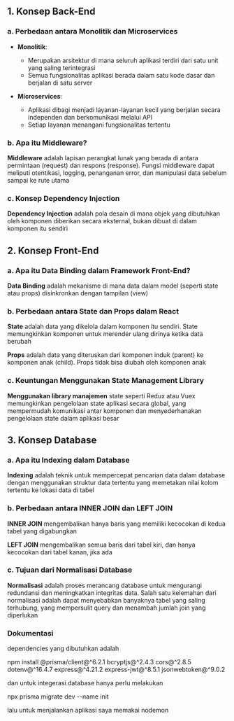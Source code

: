 ## 1. Konsep Back-End

### a. Perbedaan antara Monolitik dan Microservices
- **Monolitik**:
  - Merupakan arsitektur di mana seluruh aplikasi terdiri dari satu unit yang saling terintegrasi
  - Semua fungsionalitas aplikasi berada dalam satu kode dasar dan berjalan di satu server

- **Microservices**:
  - Aplikasi dibagi menjadi layanan-layanan kecil yang berjalan secara independen dan berkomunikasi melalui API
  - Setiap layanan menangani fungsionalitas tertentu

### b. Apa itu Middleware?
**Middleware** adalah lapisan perangkat lunak yang berada di antara permintaan (request) dan respons (response). Fungsi middleware dapat meliputi otentikasi, logging, penanganan error, dan manipulasi data sebelum sampai ke rute utama

### c. Konsep Dependency Injection
**Dependency Injection** adalah pola desain di mana objek yang dibutuhkan oleh komponen diberikan secara eksternal, bukan dibuat di dalam komponen itu sendiri

## 2. Konsep Front-End

### a. Apa itu Data Binding dalam Framework Front-End?
**Data Binding** adalah mekanisme di mana data dalam model (seperti state atau props) disinkronkan dengan tampilan (view)

### b. Perbedaan antara State dan Props dalam React

**State** adalah data yang dikelola dalam komponen itu sendiri. State memungkinkan komponen untuk merender ulang dirinya ketika data berubah

**Props** adalah data yang diteruskan dari komponen induk (parent) ke komponen anak (child). Props tidak bisa diubah oleh komponen anak

### c. Keuntungan Menggunakan State Management Library

**Menggunakan library manajemen** state seperti Redux atau Vuex memungkinkan pengelolaan state aplikasi secara global, yang mempermudah komunikasi antar komponen dan menyederhanakan pengelolaan state dalam aplikasi besar

## 3. Konsep Database

### a. Apa itu Indexing dalam Database

**Indexing** adalah teknik untuk mempercepat pencarian data dalam database dengan menggunakan struktur data tertentu yang memetakan nilai kolom tertentu ke lokasi data di tabel

### b. Perbedaan antara INNER JOIN dan LEFT JOIN

**INNER JOIN** mengembalikan hanya baris yang memiliki kecocokan di kedua tabel yang digabungkan

**LEFT JOIN** mengembalikan semua baris dari tabel kiri, dan hanya kecocokan dari tabel kanan, jika ada

### c. Tujuan dari Normalisasi Database

**Normalisasi** adalah proses merancang database untuk mengurangi redundansi dan meningkatkan integritas data. Salah satu kelemahan dari normalisasi adalah dapat menyebabkan banyaknya tabel yang saling terhubung, yang mempersulit query dan menambah jumlah join yang diperlukan

### Dokumentasi

dependencies yang dibutuhkan adalah 

npm install @prisma/client@^6.2.1 bcryptjs@^2.4.3 cors@^2.8.5 dotenv@^16.4.7 express@^4.21.2 express-jwt@^8.5.1 jsonwebtoken@^9.0.2

dan untuk integerasi database hanya perlu melakukan

npx prisma migrate dev --name init

lalu untuk menjalankan aplikasi saya memakai nodemon